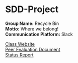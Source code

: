 # SDD-Project

**Group Name:** Recycle Bin\
**Motto:** Where we belong!\
**Communication Platform:** Slack

[Class Website](https://sites.google.com/site/rpisdd/home)\
[Peer Evaluation Document](https://docs.google.com/document/d/1D_z4sYiMz3xodhVX8bbK07O_-YSRFxAe030zjJ8njQo/edit?usp=sharing)\
[Status Report](https://docs.google.com/document/d/1Gq-S-pvJvnfisQ2nGSs6HPflyAuvZhsY8yloKFDakWo/edit?usp=sharing)
